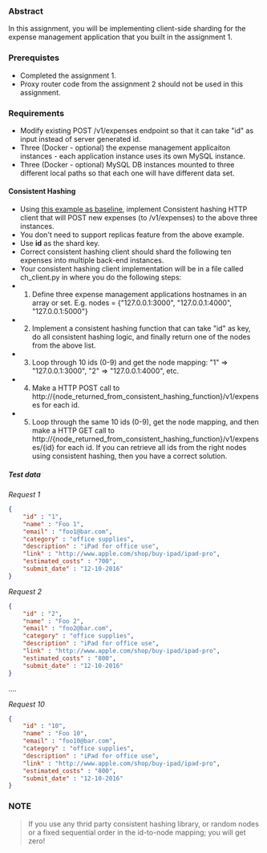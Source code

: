 ### Abstract

In this assignment, you will be implementing client-side sharding for the expense management application that you built in the assignment 1.

### Prerequistes

* Completed the assignment 1. 
* Proxy router code from the assignment 2 should not be used in this assignment.

### Requirements

* Modify existing POST /v1/expenses endpoint so that it can take "id" as input instead of server generated id.
* Three (Docker - optional) the expense management applicaiton instances - each application instance uses its own MySQL instance.
* Three (Docker - optional) MySQL DB instances mounted to three different local paths so that each one will have different data set.

#### Consistent Hashing

* Using [this example as baseline](http://techspot.zzzeek.org/2012/07/07/the-absolutely-simplest-consistent-hashing-example/), implement Consistent hashing HTTP client that will POST new expenses (to /v1/expenses) to the above three instances. 
* You don't need to support replicas feature from the above example.
* Use __id__ as the shard key.
* Correct consistent hashing client should shard the following ten expenses into multiple back-end instances.
* Your consistent hashing client implementation will be in a file called ch_client.py in where you do the following steps:
* 1. Define three expense management applications hostnames in an array or set. E.g. nodes = {"127.0.0.1:3000", "127.0.0.1:4000", "127.0.0.1:5000"}
* 2. Implement a consistent hashing function that can take "id" as key, do all consistent hashing logic, and finally return one of the nodes from the above list.
* 3. Loop through 10 ids (0-9) and get the node mapping: "1" => "127.0.0.1:3000", "2" => "127.0.0.1:4000", etc.
* 4. Make a HTTP POST call to http://{node_returned_from_consistent_hashing_function}/v1/expenses for each id.
* 5. Loop through the same 10 ids (0-9), get the node mapping, and then make a HTTP GET call to  http://{node_returned_from_consistent_hashing_function}/v1/expenses/{id} for each id. If you can retrieve all ids from the right nodes using consistent hashing, then you have a correct solution.


##### Test data

_Request 1_

```json
{
    "id" : "1",
    "name" : "Foo 1",
    "email" : "foo1@bar.com",
    "category" : "office supplies",
    "description" : "iPad for office use",
    "link" : "http://www.apple.com/shop/buy-ipad/ipad-pro",
    "estimated_costs" : "700",
    "submit_date" : "12-10-2016"
}
```

_Request 2_

```json
{
    "id" : "2",
    "name" : "Foo 2",
    "email" : "foo2@bar.com",
    "category" : "office supplies",
    "description" : "iPad for office use",
    "link" : "http://www.apple.com/shop/buy-ipad/ipad-pro",
    "estimated_costs" : "800",
    "submit_date" : "12-10-2016"
}
```

....

_Request 10_

```json
{
    "id" : "10",
    "name" : "Foo 10",
    "email" : "foo10@bar.com",
    "category" : "office supplies",
    "description" : "iPad for office use",
    "link" : "http://www.apple.com/shop/buy-ipad/ipad-pro",
    "estimated_costs" : "800",
    "submit_date" : "12-10-2016"
}
```

### NOTE 

> If you use any thrid party consistent hashing library, or random nodes or a fixed sequential order in the id-to-node mapping; you will get zero! 


